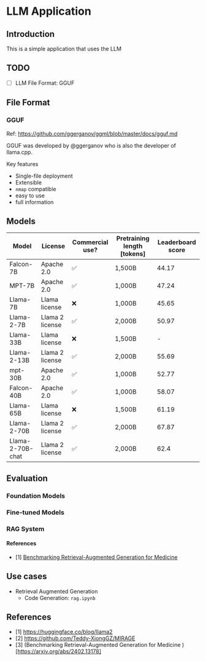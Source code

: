 # LLM Application



## Introduction

This is a simple application that uses the LLM



## TODO
- [ ] LLM File Format: GGUF



## File Format

### GGUF

Ref: https://github.com/ggerganov/ggml/blob/master/docs/gguf.md

GGUF was developed by @ggerganov who is also the developer of llama.cpp.

Key features
- Single-file deployment
- Extensible
- `nmap` compatible
- easy to use
- full information
  




## Models


Model           | License           | Commercial use? | Pretraining length [tokens] | Leaderboard score
----------------|-------------------|-----------------|----------------------------|-----------------
Falcon-7B       | Apache 2.0        | ✅               | 1,500B                     | 44.17
MPT-7B          | Apache 2.0        | ✅               | 1,000B                     | 47.24
Llama-7B        | Llama license     | ❌               | 1,000B                     | 45.65
Llama-2-7B      | Llama 2 license   | ✅               | 2,000B                     | 50.97
Llama-33B       | Llama license     | ❌               | 1,500B                     | -
Llama-2-13B     | Llama 2 license   | ✅               | 2,000B                     | 55.69
mpt-30B         | Apache 2.0        | ✅               | 1,000B                     | 52.77
Falcon-40B      | Apache 2.0        | ✅               | 1,000B                     | 58.07
Llama-65B       | Llama license     | ❌               | 1,500B                     | 61.19
Llama-2-70B     | Llama 2 license   | ✅               | 2,000B                     | 67.87
Llama-2-70B-chat| Llama 2 license   | ✅               | 2,000B                     | 62.4


## Evaluation

### Foundation Models

### Fine-tuned Models

### RAG System



#### References
- [1] [Benchmarking Retrieval-Augmented Generation for Medicine
](https://arxiv.org/abs/2402.13178)




## Use cases

- Retrieval Augmented Generation
  - Code Generation: `rag.ipynb`

## References
- [1] https://huggingface.co/blog/llama2
- [2] https://github.com/Teddy-XiongGZ/MIRAGE
- [3] (Benchmarking Retrieval-Augmented Generation for Medicine
)[https://arxiv.org/abs/2402.13178]